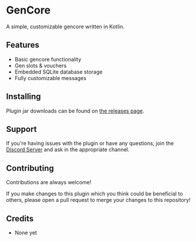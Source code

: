 # GenCore
A simple, customizable gencore written in Kotlin.

## Features
- Basic gencore functionality
- Gen slots & vouchers
- Embedded SQLite database storage
- Fully customizable messages

## Installing
Plugin jar downloads can be found on [the releases page](https://github.com/mpschorr/gencore/releases).

## Support
If you're having issues with the plugin or have any questions, join the [Discord Server](https://discord.gg/hupyGTG3bb) and ask in the appropriate channel.

## Contributing
Contributions are always welcome!

If you make changes to this plugin which you think could be beneficial to others, please open a pull request to merge your changes to this repository!

## Credits
- None yet